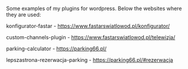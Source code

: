 Some examples of my plugins for wordpress.
Below the websites where they are used:

konfigurator-fastar - https://www.fastarswiatlowod.pl/konfigurator/

custom-channels-plugin - https://www.fastarswiatlowod.pl/telewizja/

parking-calculator - https://parking66.pl/

lepszastrona-rezerwacja-parking - https://parking66.pl/#rezerwacja
